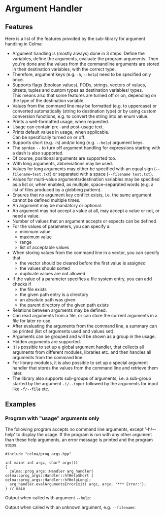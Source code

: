 # Argument Handler

## Features

Here is a list of the features provided by the sub-library for argument handling in Celma:

- Argument handling is (mostly always) done in 3 steps: Define the variables, define the arguments, evaluate the program arguments. Then you're done and the values from the commandline arguments are stored in their destination variables, with the correct type.
- Therefore, argument keys (e.g. `-h`, `--help`) need to be specified only once.
- Supports flags (boolean values), PODs, strings, vectors of values, bitsets, tuples and custom types as destination variables/
  types.<br>
  This means also that some features are turned off or on, depending on the type of the destination variable.
- Values from the command line may be formatted (e.g. to uppercase) or converted automatically (string to destination type) or by
  using custom conversion functions, e.g. to convert the string into an enum value.
- Prints a well-formatted usage, when requested.
- Usage can contain pre- and post-usage text.
- Prints default values in usage, when applicable.<br>
  Can be specifically turned on or off.
- Supports short (e.g. `-h`) and/or long (e.g. `--help`) argument keys.
- The syntax `--` to turn off argument handling for expressions starting with a dash is also supported.
- Of course, positional arguments are supported too.
- With long arguments, abbreviations may be used.
- Values for long arguments may either be specified with an equal sign (`--filename=test.txt`) or separated with a space (`--filename test.txt`).
- Values for multi-value arguments/destination variables may be specified as a list or, when enabled, as multiple, space-separated
  words (e.g. a list of files produced by a globbing pattern).
- Ensures that no argument key conflict exists, i.e. the same argument cannot be defined multiple times.
- An argument may be mandatory or optional.
- An argument may not accept a value at all, may accept a value or not, or need a value.
- Number of values that an argument accepts or expects can be defined.
- For the values of parameters, you can specify a
  - minimum value
  - maximum value
  - range
  - list of acceptable values
- When storing values from the command line in a vector, you can specify that
  - the vector should be cleared before the first value is assigned
  - the values should sorted
  - duplicate values are not allowed
- If the value of a parameter specifies a file system entry, you can add checks if
  - the file exists
  - the given path entry is a directory
  - an absolute path was given
  - the parent directory of the given path exists
- Relations between arguments may be defined.
- Can read arguments from a file, or can store the current arguments in a file for later re-use.
- After evaluating the arguments from the command line, a summary can be printed (list of arguments used and values set).
- Arguments can be grouped and will be shown as a group in the usage.
- Hidden arguments are supported.
- It is possible to set up a global argument handler, that collects all arguments from different modules, libraries etc. and then
  handles all arguments from the command line.
- For library modules, it is also possible to set up a special argument handler that stores the values from the command line and
  retrieve them later.
- The library also supports sub-groups of arguments, i.e. a sub-group started by the argument `-i/--input` followed by the arguments
  for input like `-f/--file` etc. 

## Examples

### Program with "usage" arguments only

The following program accepts no command line arguments, except '-h/--help' to display the usage.
If the program is run with any other argument than these help arguments, an error message is printed and the program stops.

    #include "celma/prog_args.hpp"
    
    int main( int argc, char* argv[])
    {
      celma::prog_args::Handler arg_handler( celma::prog_args::Handler::hfHelpShort | celma::prog_args::Handler::hfHelpLong);
      arg_handler.evalArgumentsErrorExit( argc, argv, "*** Error:");
    } // main

Output when called with argument `--help`:

Output when called with an unknown argument, e.g. `--filename`:
